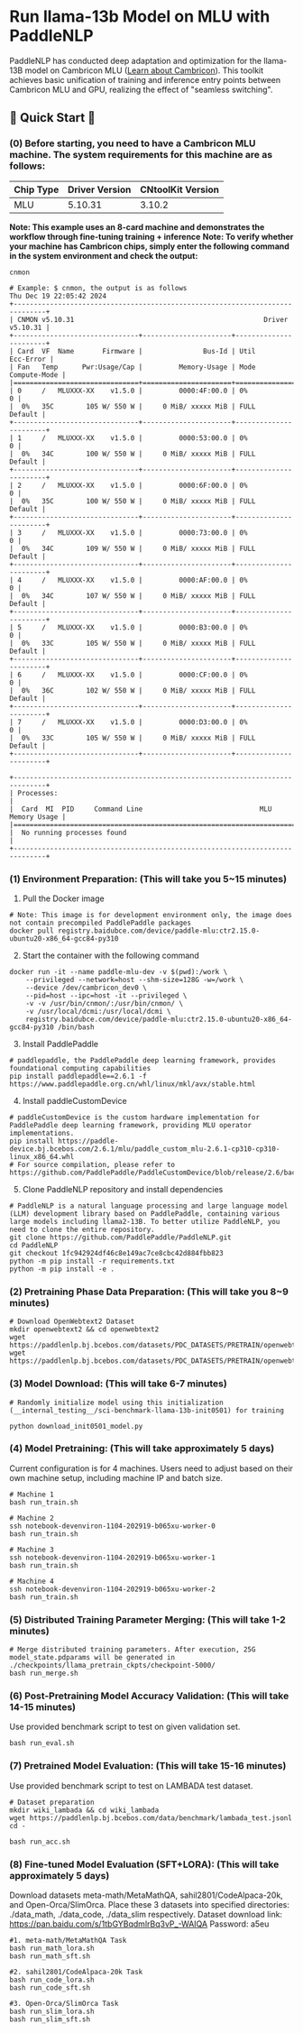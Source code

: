 # Run llama-13b Model on MLU with PaddleNLP
PaddleNLP has conducted deep adaptation and optimization for the llama-13B model on Cambricon MLU ([Learn about Cambricon](https://www.cambricon.com/)). This toolkit achieves basic unification of training and inference entry points between Cambricon MLU and GPU, realizing the effect of "seamless switching".

## 🚀 Quick Start 🚀

### (0) Before starting, you need to have a Cambricon MLU machine. The system requirements for this machine are as follows:

| Chip Type | Driver Version | CNtoolKit Version |
| --- | --- | --- |
| MLU | 5.10.31 | 3.10.2 |

**Note: This example uses an 8-card machine and demonstrates the workflow through fine-tuning training + inference**
**Note: To verify whether your machine has Cambricon chips, simply enter the following command in the system environment and check the output:**
```
cnmon

# Example: $ cnmon, the output is as follows
Thu Dec 19 22:05:42 2024
+------------------------------------------------------------------------------+
| CNMON v5.10.31                                               Driver v5.10.31 |
+-------------------------------+----------------------+-----------------------+
| Card  VF  Name       Firmware |               Bus-Id | Util        Ecc-Error |
| Fan   Temp      Pwr:Usage/Cap |         Memory-Usage | Mode     Compute-Mode |
|===============================+======================+=======================|
| 0     /   MLUXXX-XX    v1.5.0 |         0000:4F:00.0 | 0%                  0 |
|  0%   35C        105 W/ 550 W |     0 MiB/ xxxxx MiB | FULL          Default |
+-------------------------------+----------------------+-----------------------+
| 1     /   MLUXXX-XX    v1.5.0 |         0000:53:00.0 | 0%                  0 |
|  0%   34C        100 W/ 550 W |     0 MiB/ xxxxx MiB | FULL          Default |
+-------------------------------+----------------------+-----------------------+
| 2     /   MLUXXX-XX    v1.5.0 |         0000:6F:00.0 | 0%                  0 |
|  0%   35C        100 W/ 550 W |     0 MiB/ xxxxx MiB | FULL          Default |
+-------------------------------+----------------------+-----------------------+
| 3     /   MLUXXX-XX    v1.5.0 |         0000:73:00.0 | 0%                  0 |
|  0%   34C        109 W/ 550 W |     0 MiB/ xxxxx MiB | FULL          Default |
+-------------------------------+----------------------+-----------------------+
| 4     /   MLUXXX-XX    v1.5.0 |         0000:AF:00.0 | 0%                  0 |
|  0%   34C        107 W/ 550 W |     0 MiB/ xxxxx MiB | FULL          Default |
+-------------------------------+----------------------+-----------------------+
| 5     /   MLUXXX-XX    v1.5.0 |         0000:B3:00.0 | 0%                  0 |
|  0%   33C        105 W/ 550 W |     0 MiB/ xxxxx MiB | FULL          Default |
+-------------------------------+----------------------+-----------------------+
| 6     /   MLUXXX-XX    v1.5.0 |         0000:CF:00.0 | 0%                  0 |
|  0%   36C        102 W/ 550 W |     0 MiB/ xxxxx MiB | FULL          Default |
+-------------------------------+----------------------+-----------------------+
| 7     /   MLUXXX-XX    v1.5.0 |         0000:D3:00.0 | 0%                  0 |
|  0%   33C        105 W/ 550 W |     0 MiB/ xxxxx MiB | FULL          Default |
+-------------------------------+----------------------+-----------------------+

+------------------------------------------------------------------------------+
| Processes:                                                                   |
|  Card  MI  PID     Command Line                             MLU Memory Usage |
|==============================================================================|
|  No running processes found                                                  |
+------------------------------------------------------------------------------+
```
### (1) Environment Preparation: (This will take you 5~15 minutes)
1. Pull the Docker image
```
# Note: This image is for development environment only, the image does not contain precompiled PaddlePaddle packages
docker pull registry.baidubce.com/device/paddle-mlu:ctr2.15.0-ubuntu20-x86_64-gcc84-py310
```
2. Start the container with the following command
```
docker run -it --name paddle-mlu-dev -v $(pwd):/work \
    --privileged --network=host --shm-size=128G -w=/work \
    --device /dev/cambricon_dev0 \
    --pid=host --ipc=host -it --privileged \
    -v -v /usr/bin/cnmon/:/usr/bin/cnmon/ \
    -v /usr/local/dcmi:/usr/local/dcmi \
    registry.baidubce.com/device/paddle-mlu:ctr2.15.0-ubuntu20-x86_64-gcc84-py310 /bin/bash
```
3. Install PaddlePaddle
```
# paddlepaddle, the PaddlePaddle deep learning framework, provides foundational computing capabilities
pip install paddlepaddle==2.6.1 -f https://www.paddlepaddle.org.cn/whl/linux/mkl/avx/stable.html
```
4. Install paddleCustomDevice
```
# paddleCustomDevice is the custom hardware implementation for PaddlePaddle deep learning framework, providing MLU operator implementations.
pip install https://paddle-device.bj.bcebos.com/2.6.1/mlu/paddle_custom_mlu-2.6.1-cp310-cp310-linux_x86_64.whl
# For source compilation, please refer to https://github.com/PaddlePaddle/PaddleCustomDevice/blob/release/2.6/backends/mlu/README_cn.md
```
5. Clone PaddleNLP repository and install dependencies
```
# PaddleNLP is a natural language processing and large language model (LLM) development library based on PaddlePaddle, containing various large models including llama2-13B. To better utilize PaddleNLP, you need to clone the entire repository.
git clone https://github.com/PaddlePaddle/PaddleNLP.git
cd PaddleNLP
git checkout 1fc942924df46c8e149ac7ce8cbc42d884fbb823
python -m pip install -r requirements.txt
python -m pip install -e .
```

### (2) Pretraining Phase Data Preparation: (This will take you 8~9 minutes)
```
# Download OpenWebtext2 Dataset
mkdir openwebtext2 && cd openwebtext2
wget https://paddlenlp.bj.bcebos.com/datasets/PDC_DATASETS/PRETRAIN/openwebtext2/llama/mmap/llama_mmap.bin
wget https://paddlenlp.bj.bcebos.com/datasets/PDC_DATASETS/PRETRAIN/openwebtext2/llama/mmap/llama_mmap.idx
```

### (3) Model Download: (This will take 6-7 minutes)
```
# Randomly initialize model using this initialization (__internal_testing__/sci-benchmark-llama-13b-init0501) for training

python download_init0501_model.py
```

### (4) Model Pretraining: (This will take approximately 5 days)
Current configuration is for 4 machines. Users need to adjust based on their own machine setup, including machine IP and batch size.
```
# Machine 1
bash run_train.sh

# Machine 2
ssh notebook-devenviron-1104-202919-b065xu-worker-0
bash run_train.sh

# Machine 3
ssh notebook-devenviron-1104-202919-b065xu-worker-1
bash run_train.sh

# Machine 4
ssh notebook-devenviron-1104-202919-b065xu-worker-2
bash run_train.sh
```

### (5) Distributed Training Parameter Merging: (This will take 1-2 minutes)
```
# Merge distributed training parameters. After execution, 25G model_state.pdparams will be generated in ./checkpoints/llama_pretrain_ckpts/checkpoint-5000/
bash run_merge.sh
```

### (6) Post-Pretraining Model Accuracy Validation: (This will take 14-15 minutes)
Use provided benchmark script to test on given validation set.
```
bash run_eval.sh
```

### (7) Pretrained Model Evaluation: (This will take 15-16 minutes)
Use provided benchmark script to test on LAMBADA test dataset.
```
# Dataset preparation
mkdir wiki_lambada && cd wiki_lambada
wget https://paddlenlp.bj.bcebos.com/data/benchmark/lambada_test.jsonl
cd -

bash run_acc.sh
```

### (8) Fine-tuned Model Evaluation (SFT+LORA): (This will take approximately 5 days)
Download datasets meta-math/MetaMathQA, sahil2801/CodeAlpaca-20k, and Open-Orca/SlimOrca. Place these 3 datasets into specified directories: ./data_math, ./data_code, ./data_slim respectively.
Dataset download link: https://pan.baidu.com/s/1tbGYBqdmlrBq3vP_-WAIQA Password: a5eu
```
#1. meta-math/MetaMathQA Task
bash run_math_lora.sh
bash run_math_sft.sh

#2. sahil2801/CodeAlpaca-20k Task
bash run_code_lora.sh
bash run_code_sft.sh

#3. Open-Orca/SlimOrca Task
bash run_slim_lora.sh
bash run_slim_sft.sh
```
